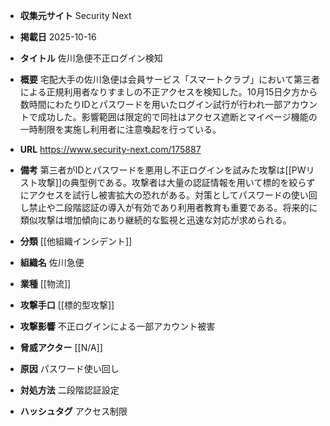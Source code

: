 - **収集元サイト**
Security Next

- **掲載日**
2025-10-16

- **タイトル**
佐川急便不正ログイン検知

- **概要**
宅配大手の佐川急便は会員サービス「スマートクラブ」において第三者による正規利用者なりすましの不正アクセスを検知した。10月15日夕方から数時間にわたりIDとパスワードを用いたログイン試行が行われ一部アカウントで成功した。影響範囲は限定的で同社はアクセス遮断とマイページ機能の一時制限を実施し利用者に注意喚起を行っている。

- **URL**
https://www.security-next.com/175887

- **備考**
第三者がIDとパスワードを悪用し不正ログインを試みた攻撃は[[PWリスト攻撃]]の典型例である。攻撃者は大量の認証情報を用いて標的を絞らずにアクセスを試行し被害拡大の恐れがある。対策としてパスワードの使い回し禁止や二段階認証の導入が有効であり利用者教育も重要である。将来的に類似攻撃は増加傾向にあり継続的な監視と迅速な対応が求められる。

- **分類**
[[他組織インシデント]]

- **組織名**
佐川急便

- **業種**
[[物流]]

- **攻撃手口**
[[標的型攻撃]]

- **攻撃影響**
不正ログインによる一部アカウント被害

- **脅威アクター**
[[N/A]]

- **原因**
パスワード使い回し

- **対処方法**
二段階認証設定

- **ハッシュタグ**
アクセス制限
